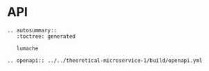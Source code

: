 # API

```{eval-rst}
.. autosummary::
   :toctree: generated

   lumache

.. openapi:: ../../theoretical-microservice-1/build/openapi.yml
```
